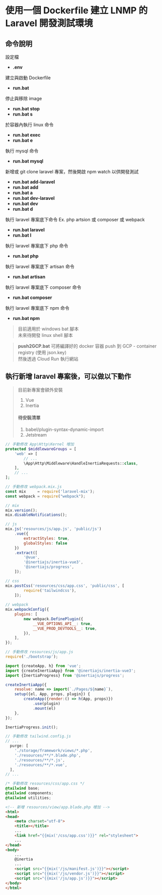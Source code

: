 # 使用一個 Dockerfile 建立 LNMP 的 Laravel 開發測試環境

## 命令說明 ##
設定檔
* **.env**

建立與啟動 Dockerfile
* **run.bat**

停止與移除 image
* **run.bat stop**  
* **run.bat s**

於容器內執行 linux 命令
* **run.bat exec**  
* **run.bat e**

執行 mysql 命令
* **run.bat mysql**

新增或 git clone laravel 專案，然後開啟 npm watch 以供開發測試
* **run.bat add-laravel**  
* **run.bat add**  
* **run.bat a**  
* **run.bat dev-laravel**  
* **run.bat dev**  
* **run.bat d**

執行 laravel 專案底下命令 Ex. php artsion 或 composer 或 webpack
* **run.bat laravel**  
* **run.bat l**

執行 laravel 專案底下 php 命令
* **run.bat php**

執行 laravel 專案底下 artisan 命令
* **run.bat artisan**

執行 laravel 專案底下 composer 命令
* **run.bat composer**

執行 laravel 專案底下 npm 命令
* **run.bat npm**

> 目前適用於 windows bat 腳本  
> 未來待開發 linux shell 腳本

> **push2GCP.bat** 可將編譯好的 docker 容器 push 到 GCP - container registry (使用 json.key)  
> 然後透過 Cloud Run 執行網站

## 執行新增 laravel 專案後，可以做以下動作 ##
> 目前新專案會額外安裝 
> 1. Vue  
> 1. Inertia  
> #### 待安裝清單 ####
> 1. babel/plugin-syntax-dynamic-import  
> 2. Jetstream  

```php
// 手動修改 App\Http\Kernel 增加
protected $middlewareGroups = [
	'web' => [
	    // ...
	    \App\Http\Middleware\HandleInertiaRequests::class,
	],
	// ...
];
```

```js
// 手動修改 webpack.mix.js
const mix     = require('laravel-mix');
const webpack = require("webpack");

// mix
mix.version();
mix.disableNotifications();

// js
mix.js('resources/js/app.js', 'public/js')
    .vue({
        extractStyles: true,
        globalStyles: false
    })
    .extract([
        '@vue',
        '@inertiajs/inertia-vue3',
        '@inertiajs/progress',
    ]);

// css
mix.postCss('resources/css/app.css', 'public/css', [
        require('tailwindcss'),
    ]);
    
// webpack
mix.webpackConfig({
    plugins: [
        new webpack.DefinePlugin({
            __VUE_OPTIONS_API__: true,
            __VUE_PROD_DEVTOOLS__: true,
        }),
    ],
});
```

```js
// 手動修改 resources/js/app.js
require('./bootstrap');

import {createApp, h} from 'vue';
import {createInertiaApp} from '@inertiajs/inertia-vue3';
import {InertiaProgress} from '@inertiajs/progress';

createInertiaApp({
  	resolve: name => import(`./Pages/${name}`),
  	setup({el, App, props, plugin}) {
    	createApp({render:() => h(App, props)})
      		.use(plugin)
      		.mount(el)
  	},
});

InertiaProgress.init();
```

```js
// 手動修改 tailwind.config.js
// ...
  purge: [
    './storage/framework/views/*.php',
    './resources/**/*.blade.php',
    './resources/**/*.js',
    './resources/**/*.vue',
  ],
// ...
```

```css
/* 手動修改 resources/css/app.css */
@tailwind base;
@tailwind components;
@tailwind utilities;
```

```html
<!-- 新增 resources/view/app.blade.php 增加 -->
<html>
<head>
	<meta charset="utf-8">
	<title></title>
	...
	<link href="{{mix('/css/app.css')}}" rel="stylesheet">
	...
</head>
<body>
	...
	@inertia
	...
	<script src="{{mix('/js/manifest.js')}}"></script>
	<script src="{{mix('/js/vendor.js')}}"></script>
	<script src="{{mix('/js/app.js')}}"></script>
</body>
</html>
```